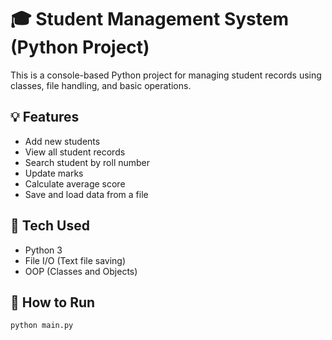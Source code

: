 # 🎓 Student Management System (Python Project)

This is a console-based Python project for managing student records using classes, file handling, and basic operations.

## 💡 Features
- Add new students
- View all student records
- Search student by roll number
- Update marks
- Calculate average score
- Save and load data from a file

## 🧪 Tech Used
- Python 3
- File I/O (Text file saving)
- OOP (Classes and Objects)

## 🚀 How to Run

```bash
python main.py
